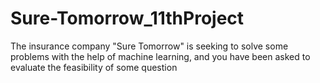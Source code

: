 # Sure-Tomorrow_11thProject
The insurance company "Sure Tomorrow" is seeking to solve some problems with the help of machine learning, and you have been asked to evaluate the feasibility of some question
